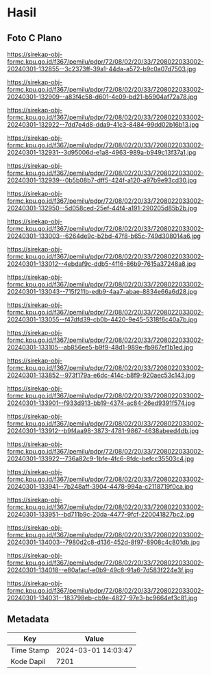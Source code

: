 # Hasil

## Foto C Plano

https://sirekap-obj-formc.kpu.go.id/f367/pemilu/pdpr/72/08/02/20/33/7208022033002-20240301-132855--3c2373ff-39a1-44da-a572-b9c0a07d7503.jpg

https://sirekap-obj-formc.kpu.go.id/f367/pemilu/pdpr/72/08/02/20/33/7208022033002-20240301-132909--a83f4c58-d601-4c09-bd21-b5904af72a78.jpg

https://sirekap-obj-formc.kpu.go.id/f367/pemilu/pdpr/72/08/02/20/33/7208022033002-20240301-132922--7dd7e4d8-dda9-41c3-8484-99dd02b16b13.jpg

https://sirekap-obj-formc.kpu.go.id/f367/pemilu/pdpr/72/08/02/20/33/7208022033002-20240301-132931--3d95006d-e1a8-4963-989a-b949c13f37a1.jpg

https://sirekap-obj-formc.kpu.go.id/f367/pemilu/pdpr/72/08/02/20/33/7208022033002-20240301-132939--0b5b08b7-dff5-424f-a120-a97b9e93cd30.jpg

https://sirekap-obj-formc.kpu.go.id/f367/pemilu/pdpr/72/08/02/20/33/7208022033002-20240301-132950--5d058ced-25ef-44f4-a191-290205d85b2b.jpg

https://sirekap-obj-formc.kpu.go.id/f367/pemilu/pdpr/72/08/02/20/33/7208022033002-20240301-133003--6264de9c-b2bd-47f8-b65c-749d308014a6.jpg

https://sirekap-obj-formc.kpu.go.id/f367/pemilu/pdpr/72/08/02/20/33/7208022033002-20240301-133012--4ebdaf9c-ddb5-4f16-86b9-7615a37248a8.jpg

https://sirekap-obj-formc.kpu.go.id/f367/pemilu/pdpr/72/08/02/20/33/7208022033002-20240301-133043--715f211b-edb9-4aa7-abae-8834e66a6d28.jpg

https://sirekap-obj-formc.kpu.go.id/f367/pemilu/pdpr/72/08/02/20/33/7208022033002-20240301-133055--f47dfd39-cb0b-4420-9e45-5318f6c40a7b.jpg

https://sirekap-obj-formc.kpu.go.id/f367/pemilu/pdpr/72/08/02/20/33/7208022033002-20240301-133105--ab856ee5-b9f9-48d1-989e-fb967ef1b1ed.jpg

https://sirekap-obj-formc.kpu.go.id/f367/pemilu/pdpr/72/08/02/20/33/7208022033002-20240301-133852--973f179a-e6dc-414c-b8f9-920aec53c143.jpg

https://sirekap-obj-formc.kpu.go.id/f367/pemilu/pdpr/72/08/02/20/33/7208022033002-20240301-133901--f933d913-bb19-4374-ac84-26ed9391f574.jpg

https://sirekap-obj-formc.kpu.go.id/f367/pemilu/pdpr/72/08/02/20/33/7208022033002-20240301-133912--b9f4aa98-3873-4781-9867-4638abeed4db.jpg

https://sirekap-obj-formc.kpu.go.id/f367/pemilu/pdpr/72/08/02/20/33/7208022033002-20240301-133922--736a82c9-1bfe-4fc6-8fdc-befcc35503c4.jpg

https://sirekap-obj-formc.kpu.go.id/f367/pemilu/pdpr/72/08/02/20/33/7208022033002-20240301-133941--7b248aff-3904-4478-994a-c2118719f0ca.jpg

https://sirekap-obj-formc.kpu.go.id/f367/pemilu/pdpr/72/08/02/20/33/7208022033002-20240301-133951--bd711b9c-20da-4477-9fcf-220041827bc2.jpg

https://sirekap-obj-formc.kpu.go.id/f367/pemilu/pdpr/72/08/02/20/33/7208022033002-20240301-134003--7980d2c8-d136-452d-8f97-8908c4c801db.jpg

https://sirekap-obj-formc.kpu.go.id/f367/pemilu/pdpr/72/08/02/20/33/7208022033002-20240301-134018--e80afacf-e0b9-49c8-91a6-7d583f224e3f.jpg

https://sirekap-obj-formc.kpu.go.id/f367/pemilu/pdpr/72/08/02/20/33/7208022033002-20240301-134031--183798eb-cb9e-4827-97e3-bc9664ef3c81.jpg


## Metadata

| Key        | Value               |
| ---------- | ------------------- |
| Time Stamp | 2024-03-01 14:03:47 |
| Kode Dapil | 7201                |



